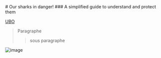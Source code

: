 <div></div>
# Our sharks in danger!
### A simplified guide to understand and protect them

[UBO](https://ent.univ-brest.fr)
> Paragraphe
>> sous paragraphe

![image](https://images.ctfassets.net/hrltx12pl8hq/28ECAQiPJZ78hxatLTa7Ts/2f695d869736ae3b0de3e56ceaca3958/free-nature-images.jpg?fit=fill&w=1200&h=630)
